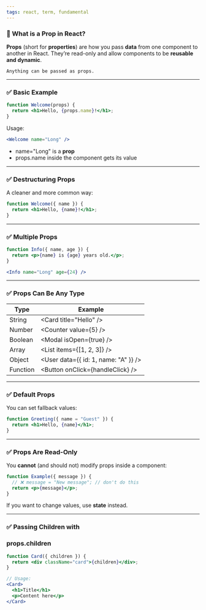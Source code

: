 ```yaml
---
tags: react, term, fundamental
---
```


### **🔷 What is a Prop in React?**

**Props** (short for **properties**) are how you pass **data** from one component to another in React. They’re read-only and allow components to be **reusable and dynamic**.

```ad-note
Anything can be passed as props.
```

---

### **✅ Basic Example**

```jsx
function Welcome(props) {
  return <h1>Hello, {props.name}!</h1>;
}
```

Usage:

```jsx
<Welcome name="Long" />
```

- name="Long" is a **prop**
- props.name inside the component gets its value

---

### **✅ Destructuring Props**

A cleaner and more common way:

```jsx
function Welcome({ name }) {
  return <h1>Hello, {name}!</h1>;
}
```

---

### **✅ Multiple Props**

```jsx
function Info({ name, age }) {
  return <p>{name} is {age} years old.</p>;
}

<Info name="Long" age={24} />
```

---

### **✅ Props Can Be Any Type**

|**Type**|**Example**|
|---|---|
|String|\<Card title="Hello" />|
|Number|\<Counter value={5} />|
|Boolean|\<Modal isOpen={true} />|
|Array|\<List items={[1, 2, 3]} />|
|Object|\<User data={{ id: 1, name: "A" }} />|
|Function|\<Button onClick={handleClick} />|

---

### **✅ Default Props**

You can set fallback values:

```jsx
function Greeting({ name = "Guest" }) {
  return <h1>Hello, {name}</h1>;
}
```

---

### **✅ Props Are Read-Only**

You **cannot** (and should not) modify props inside a component:

```jsx
function Example({ message }) {
  // ❌ message = "New message"; // don't do this
  return <p>{message}</p>;
}
```

If you want to change values, use **state** instead.

---

### **✅ Passing Children with** 

### **props.children**

```jsx
function Card({ children }) {
  return <div className="card">{children}</div>;
}

// Usage:
<Card>
  <h1>Title</h1>
  <p>Content here</p>
</Card>
```